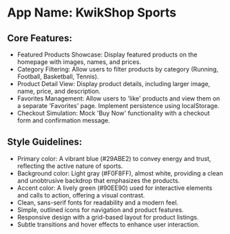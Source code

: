 # **App Name**: KwikShop Sports

## Core Features:

- Featured Products Showcase: Display featured products on the homepage with images, names, and prices.
- Category Filtering: Allow users to filter products by category (Running, Football, Basketball, Tennis).
- Product Detail View: Display product details, including larger image, name, price, and description.
- Favorites Management: Allow users to 'like' products and view them on a separate 'Favorites' page. Implement persistence using localStorage.
- Checkout Simulation: Mock 'Buy Now' functionality with a checkout form and confirmation message.

## Style Guidelines:

- Primary color: A vibrant blue (#29ABE2) to convey energy and trust, reflecting the active nature of sports. 
- Background color: Light gray (#F0F8FF), almost white, providing a clean and unobtrusive backdrop that emphasizes the products.
- Accent color: A lively green (#90EE90) used for interactive elements and calls to action, offering a visual contrast.
- Clean, sans-serif fonts for readability and a modern feel.
- Simple, outlined icons for navigation and product features.
- Responsive design with a grid-based layout for product listings.
- Subtle transitions and hover effects to enhance user interaction.